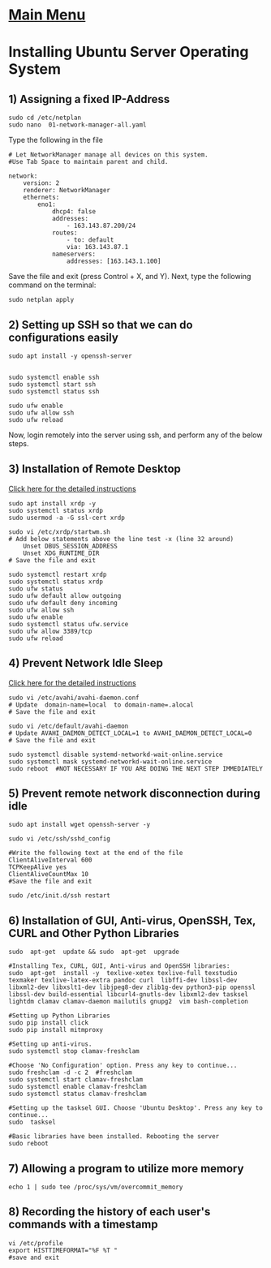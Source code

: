 # [Main Menu](index.html)

# Installing Ubuntu Server Operating System

## 1) Assigning a fixed IP-Address

    sudo cd /etc/netplan
    sudo nano  01-network-manager-all.yaml

Type the following in the file

    # Let NetworkManager manage all devices on this system. 
    #Use Tab Space to maintain parent and child.

    network:
        version: 2
        renderer: NetworkManager
        ethernets:
            eno1:
                dhcp4: false
                addresses:
                    - 163.143.87.200/24
                routes:
                    - to: default
                    via: 163.143.87.1
                nameservers:
                    addresses: [163.143.1.100]

Save the file and exit (press Control + X, and Y). Next, type the following command on the terminal:
    
    sudo netplan apply

## 2) Setting up SSH so that we can do configurations easily

    sudo apt install -y openssh-server

    
    sudo systemctl enable ssh
    sudo systemctl start ssh
    sudo systemctl status ssh

    sudo ufw enable
    sudo ufw allow ssh    
    sudo ufw reload

    
Now, login remotely into the server using ssh, and perform any of the below steps.

## 3) Installation of Remote Desktop


[Click here for the detailed instructions](https://tecadmin.net/how-to-install-xrdp-on-ubuntu-20-04/)

    sudo apt install xrdp -y 
    sudo systemctl status xrdp
    sudo usermod -a -G ssl-cert xrdp

    sudo vi /etc/xrdp/startwm.sh
    # Add below statements above the line test -x (line 32 around)    
        Unset DBUS_SESSION_ADDRESS
	    Unset XDG_RUNTIME_DIR
    # Save the file and exit

    sudo systemctl restart xrdp 
    sudo systemctl status xrdp
    sudo ufw status
    sudo ufw default allow outgoing
    sudo ufw default deny incoming 
    sudo ufw allow ssh
    sudo ufw enable
    sudo systemctl status ufw.service
    sudo ufw allow 3389/tcp
    sudo ufw reload

## 4) Prevent Network Idle Sleep

[Click here for the detailed instructions](https://ubuntu-mate.community/t/stop-network-disconnecting-in-ubuntu/829)

    sudo vi /etc/avahi/avahi-daemon.conf
    # Update  domain-name=local  to domain-name=.alocal
    # Save the file and exit

    sudo vi /etc/default/avahi-daemon
    # Update AVAHI_DAEMON_DETECT_LOCAL=1 to AVAHI_DAEMON_DETECT_LOCAL=0
    # Save the file and exit

    sudo systemctl disable systemd-networkd-wait-online.service
    sudo systemctl mask systemd-networkd-wait-online.service
    sudo reboot  #NOT NECESSARY IF YOU ARE DOING THE NEXT STEP IMMEDIATELY

## 5) Prevent remote network disconnection during idle

    sudo apt install wget openssh-server -y 
 
    sudo vi /etc/ssh/sshd_config

    #Write the following text at the end of the file
    ClientAliveInterval 600
    TCPKeepAlive yes
    ClientAliveCountMax 10
    #Save the file and exit
    
    sudo /etc/init.d/ssh restart
 

## 6) Installation of GUI, Anti-virus, OpenSSH, Tex, CURL and Other Python Libraries

    sudo  apt-get  update && sudo  apt-get  upgrade

    #Installing Tex, CURL, GUI, Anti-virus and OpenSSH libraries:
    sudo  apt-get  install -y  texlive-xetex texlive-full texstudio texmaker texlive-latex-extra pandoc curl  libffi-dev libssl-dev libxml2-dev libxslt1-dev libjpeg8-dev zlib1g-dev python3-pip openssl libssl-dev build-essential libcurl4-gnutls-dev libxml2-dev tasksel lightdm clamav clamav-daemon mailutils gnupg2  vim bash-completion

    #Setting up Python Libraries
    sudo pip install click
    sudo pip install mitmproxy
    
    #Setting up anti-virus.
    sudo systemctl stop clamav-freshclam
    
    #Choose 'No Configuration' option. Press any key to continue... 
    sudo freshclam -d -c 2  #freshclam
    sudo systemctl start clamav-freshclam
    sudo systemctl enable clamav-freshclam
    sudo systemctl status clamav-freshclam
    
    #Setting up the tasksel GUI. Choose 'Ubuntu Desktop'. Press any key to continue... 
    sudo  tasksel
    
    #Basic libraries have been installed. Rebooting the server
    sudo reboot

## 7) Allowing a program to utilize more memory 

    echo 1 | sudo tee /proc/sys/vm/overcommit_memory

## 8) Recording the history of each user's commands with a timestamp

    vi /etc/profile
    export HISTTIMEFORMAT="%F %T " 
    #save and exit